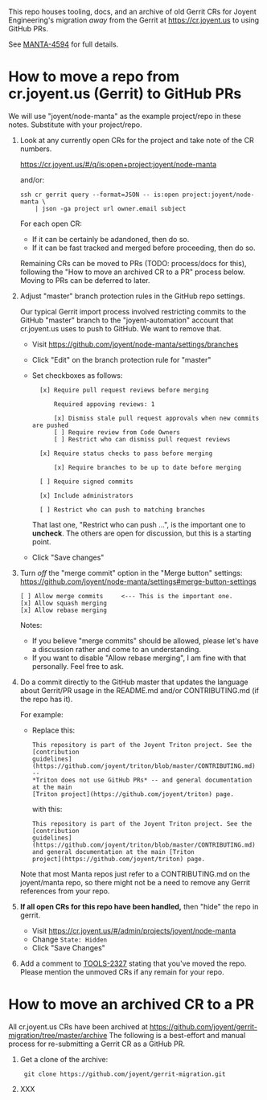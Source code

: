 This repo houses tooling, docs, and an archive of old Gerrit CRs for Joyent
Engineering's migration *away* from the Gerrit at https://cr.joyent.us to using
GitHub PRs.

See [MANTA-4594](https://jira.joyent.us/browse/MANTA-4594) for full details.

# How to move a repo from cr.joyent.us (Gerrit) to GitHub PRs

We will use "joyent/node-manta" as the example project/repo in these notes.
Substitute with your project/repo.

1.  Look at any currently open CRs for the project and take note of the CR
    numbers.

    https://cr.joyent.us/#/q/is:open+project:joyent/node-manta

    and/or:

        ssh cr gerrit query --format=JSON -- is:open project:joyent/node-manta \
            | json -ga project url owner.email subject

    For each open CR:

    - If it can be certainly be adandoned, then do so.
    - If it can be fast tracked and merged before proceeding, then do so.

    Remaining CRs can be moved to PRs (TODO: process/docs for this),
    following the "How to move an archived CR to a PR" process below.
    Moving to PRs can be deferred to later.

2.  Adjust "master" branch protection rules in the GitHub repo settings.

    Our typical Gerrit import process involved restricting commits to
    the GitHub "master" branch to the "joyent-automation" account that
    cr.joyent.us uses to push to GitHub. We want to remove that.

    - Visit https://github.com/joyent/node-manta/settings/branches
    - Click "Edit" on the branch protection rule for "master"
    - Set checkboxes as follows:

            [x] Require pull request reviews before merging

                Required appoving reviews: 1

                [x] Dismiss stale pull request approvals when new commits are pushed
                [ ] Require review from Code Owners
                [ ] Restrict who can dismiss pull request reviews

            [x] Require status checks to pass before merging

                [x] Require branches to be up to date before merging

            [ ] Require signed commits

            [x] Include administrators

            [ ] Restrict who can push to matching branches

        That last one, "Restrict who can push ...", is the important one to
        **uncheck**. The others are open for discussion, but this is a
        starting point.

    - Click "Save changes"

3.  Turn *off* the "merge commit" option in the "Merge button" settings:
    https://github.com/joyent/node-manta/settings#merge-button-settings

        [ ] Allow merge commits     <--- This is the important one.
        [x] Allow squash merging
        [x] Allow rebase merging

    Notes:
    - If you believe "merge commits" should be allowed, please let's have a
      discussion rather and come to an understanding.
    - If you want to disable "Allow rebase merging", I am fine with that
      personally. Feel free to ask.

4.  Do a commit directly to the GitHub master that updates the language about
    Gerrit/PR usage in the README.md and/or CONTRIBUTING.md (if the repo
    has it).

    For example:

    - Replace this:
        ```
        This repository is part of the Joyent Triton project. See the [contribution
        guidelines](https://github.com/joyent/triton/blob/master/CONTRIBUTING.md) --
        *Triton does not use GitHub PRs* -- and general documentation at the main
        [Triton project](https://github.com/joyent/triton) page.
        ```
        with this:
        ```
        This repository is part of the Joyent Triton project. See the [contribution
        guidelines](https://github.com/joyent/triton/blob/master/CONTRIBUTING.md)
        and general documentation at the main [Triton
        project](https://github.com/joyent/triton) page.
        ```

    Note that most Manta repos just refer to a CONTRIBUTING.md on the
    joyent/manta repo, so there might not be a need to remove any Gerrit
    references from your repo.

5.  **If all open CRs for this repo have been handled,** then "hide" the repo
    in gerrit.

    - Visit https://cr.joyent.us/#/admin/projects/joyent/node-manta
    - Change `State: Hidden`
    - Click "Save Changes"

6.  Add a comment to [TOOLS-2327](https://jira.joyent.us/browse/TOOLS-2327)
    stating that you've moved the repo. Please mention the unmoved CRs if
    any remain for your repo.


# How to move an archived CR to a PR

All cr.joyent.us CRs have been archived at
https://github.com/joyent/gerrit-migration/tree/master/archive
The following is a best-effort and manual process for re-submitting a
Gerrit CR as a GitHub PR.

1. Get a clone of the archive:

        git clone https://github.com/joyent/gerrit-migration.git

2.  XXX
